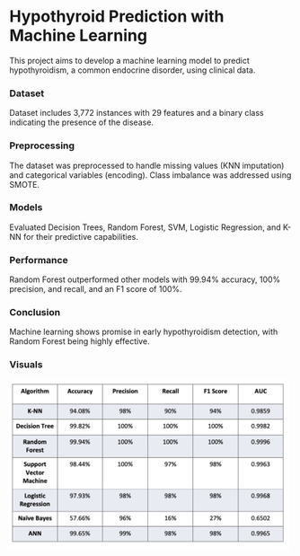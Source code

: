 # Hypothyroid Prediction with Machine Learning

This project aims to develop a machine learning model to predict hypothyroidism, a common endocrine disorder, using clinical data.

### Dataset

Dataset includes 3,772 instances with 29 features and a binary class indicating the presence of the disease.

### Preprocessing

The dataset was preprocessed to handle missing values (KNN imputation) and categorical variables (encoding). Class imbalance was addressed using SMOTE.

### Models

Evaluated Decision Trees, Random Forest, SVM, Logistic Regression, and K-NN for their predictive capabilities.

### Performance

Random Forest outperformed other models with 99.94% accuracy, 100% precision, and recall, and an F1 score of 100%.

### Conclusion

Machine learning shows promise in early hypothyroidism detection, with Random Forest being highly effective.

### Visuals

<img src="images/score.png" alt="Score" width="500"/>


